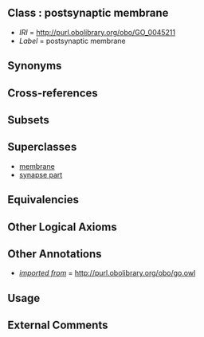 
## Class : postsynaptic membrane

 * *IRI* = http://purl.obolibrary.org/obo/GO_0045211
 * *Label* = postsynaptic membrane

## Synonyms


## Cross-references


## Subsets


## Superclasses

 * [membrane](../../GO/20/GO_0016020.md)
 * [synapse part](../../GO/56/GO_0044456.md)

## Equivalencies


## Other Logical Axioms


## Other Annotations

 * *[imported from](../../IAO/12/IAO_0000412.md)* = http://purl.obolibrary.org/obo/go.owl

## Usage


## External Comments

